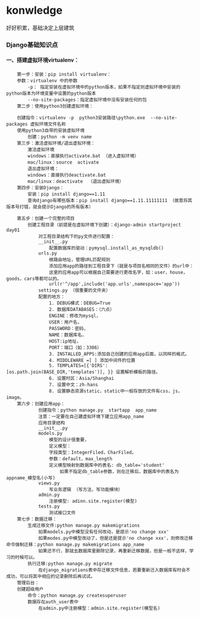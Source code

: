 # konwledge 
好好积累，基础决定上层建筑
### Django基础知识点
   #### 一、搭建虚拟环境virtualenv：
		第一步：安装：pip install virtualenv：
		参数：virtualenv 中的参数
			-p： 指定安装在虚拟环境中的python版本，如果不指定则虚拟环境中安装的python版本为环境变量中设置的python版本
			--no-site-packages：指定虚拟环境中没有安装任何的包
		第二步：使用python3创建虚拟环境：
		
		创建指令：virtualenv -p  python3安装路径\python.exe  --no-site-packages 虚拟环境文件名称 
		使用python3自带的安装虚拟环境
			创建：python -m venv name
		第三步：激活虚拟环境/退出虚拟环境：
			激活虚拟环境
			windows：直接执行activate.bat （进入虚拟环境）
			mac/linux：source  activate
			退出虚拟环境：
			windows：直接执行deactivate.bat
			mac/linux：deactivate  （退出虚拟环境）
		第四步：安装Django：
			安装：pip install django==1.11
			查询django有哪些版本：pip install django==1.11.11111111 （故意将其版本号打错，就会提示Django的所有版本）

		第五步：创建一个完整的项目
			创建工程目录（前提是在虚拟环境下创建）：django-admin startproject day01   
				对工程目录结构下的py文件进行配置：
				__init__.py
					配置数据库的驱动：pymysql.install_as_mysqldb()
				urls.py
					根路由地址，管理URL匹配规则
					添加应用app的路径到工程目录下（就是与项目名相同的文件）的url中：
					这里的应用app可以根据自己需要进行更改名字，如：user，house，goods，cars等都可以的。
					url(r'^/app',include('app.urls',namespace='app'))
				settings.py （很重要的文件夹）
				配置的地方：
					1. DEBUG模式：DEBUG=True
					2. 数据库DATABASES：（六点）
					ENGINE：修改为mysql，
					USER：用户名，
					PASSWORD：密码，
					NAME：数据库名，
					HOST:ip地址，
					PORT：端口（如：3306）
					3. INSTALLED_APPS:添加自己创建的应用app后面，以同样的格式。
					4. MIDDLEWARE =[ ] 添加中间件的位置
					5. TEMPLATES=[{'DIRS':[os.path.join(BASE_DIR,'templates')], }} 设置解析模板的路径。
					6. 设置时区：Asia/Shanghai
					7. 设置中文：zh-hans
					8. 设置静态资源static，static中一般存放的文件有css，js，image。
		第六步：创建应用app：
				创建指令：python manage.py  startapp  app_name
				注意：一定要在自己建虚拟环境下建立应用app_name
			    应用目录结构
				__init__.py
				models.py
					模型的设计很重要，
					定义模型：
					字段类型：IntegerFiled，CharFiled。
					参数：default，max_length
					定义模型映射到数据库中的表名: db_table='student'
						如果不指定db_table参数，则在迁移后，数据库中的表名为appname_模型名(小写)
				views.py
					写业务逻辑 （写方法，写功能模块）
				admin.py
					注册模型: adinn.site.register(模型)
				tests.py
					测试接口文件
		第七步：数据迁移：
			生成迁移文件:python manage.py makemigrations
				如果models.py中模型没有任何改动，是提示'no change xxx'
				如果modes.py中模型改动了，但是还是提示'no change xxx'，则修改迁移命令强制迁移：python manage.py makemigrations app_name
				如果还不行，那就去数据库里删除记录，再重新迁移数据，但是一般不这样，学习的时候可以。
			执行迁移:python manage.py migrate
				在django_migrations表中存迁移文件信息，若要重新迁入数据库有时会不成功，可以将其中相应的记录删除后再试试。
		管理后台：
		创建超级用户
			命令：python manage.py createsuperuser
			数据存在auth_user表中
                在admin.py中注册模型：admin.site.register(模型名) 
